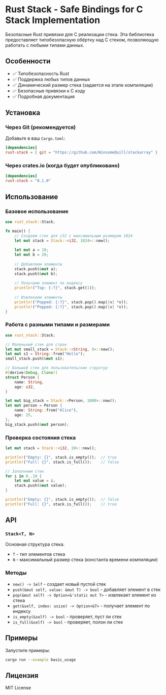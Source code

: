 # Rust Stack - Safe Bindings for C Stack Implementation

Безопасные Rust привязки для C реализации стека. Эта библиотека предоставляет типобезопасную обёртку над C стеком, позволяющую работать с любыми типами данных.

## Особенности

- ✅ Типобезопасность Rust
- ✅ Поддержка любых типов данных
- ✅ Динамический размер стека (задается на этапе компиляции)
- ✅ Безопасные привязки к C коду
- ✅ Подробная документация

## Установка

### Через Git (рекомендуется)

Добавьте в ваш `Cargo.toml`:

```toml
[dependencies]
rust-stack = { git = "https://github.com/WinsomeQuill/stackarray" }
```

### Через crates.io (когда будет опубликовано)

```toml
[dependencies]
rust-stack = "0.1.0"
```

## Использование

### Базовое использование

```rust
use rust_stack::Stack;

fn main() {
    // Создаем стек для i32 с максимальным размером 1024
    let mut stack = Stack::<i32, 1024>::new();
    
    let mut a = 10;
    let mut b = 20;
    
    // Добавляем элементы
    stack.push(&mut a);
    stack.push(&mut b);
    
    // Получаем элемент по индексу
    println!("Top: {:?}", stack.get(1));
    
    // Извлекаем элементы
    println!("Popped: {:?}", stack.pop().map(|v| *v));
    println!("Popped: {:?}", stack.pop().map(|v| *v));
}
```

### Работа с разными типами и размерами

```rust
use rust_stack::Stack;

// Маленький стек для строк
let mut small_stack = Stack::<String, 5>::new();
let mut s1 = String::from("Hello");
small_stack.push(&mut s1);

// Большой стек для пользовательских структур
#[derive(Debug, Clone)]
struct Person {
    name: String,
    age: u32,
}

let mut big_stack = Stack::<Person, 1000>::new();
let mut person = Person {
    name: String::from("Alice"),
    age: 25,
};
big_stack.push(&mut person);
```

### Проверка состояния стека

```rust
let mut stack = Stack::<i32, 10>::new();

println!("Empty: {}", stack.is_empty());  // true
println!("Full: {}", stack.is_full());    // false

// Заполняем стек
for i in 0..10 {
    let mut value = i;
    stack.push(&mut value);
}

println!("Empty: {}", stack.is_empty());  // false
println!("Full: {}", stack.is_full());    // true
```

## API

### `Stack<T, N>`

Основная структура стека.

- `T` - тип элементов стека
- `N` - максимальный размер стека (константа времени компиляции)

### Методы

- `new() -> Self` - создает новый пустой стек
- `push(&mut self, value: &mut T) -> bool` - добавляет элемент в стек
- `pop(&mut self) -> Option<&'static mut T>` - извлекает элемент из стека
- `get(&self, index: usize) -> Option<&T>` - получает элемент по индексу
- `is_empty(&self) -> bool` - проверяет, пуст ли стек
- `is_full(&self) -> bool` - проверяет, полон ли стек

## Примеры

Запустите примеры:

```bash
cargo run --example basic_usage
```

## Лицензия

MIT License 